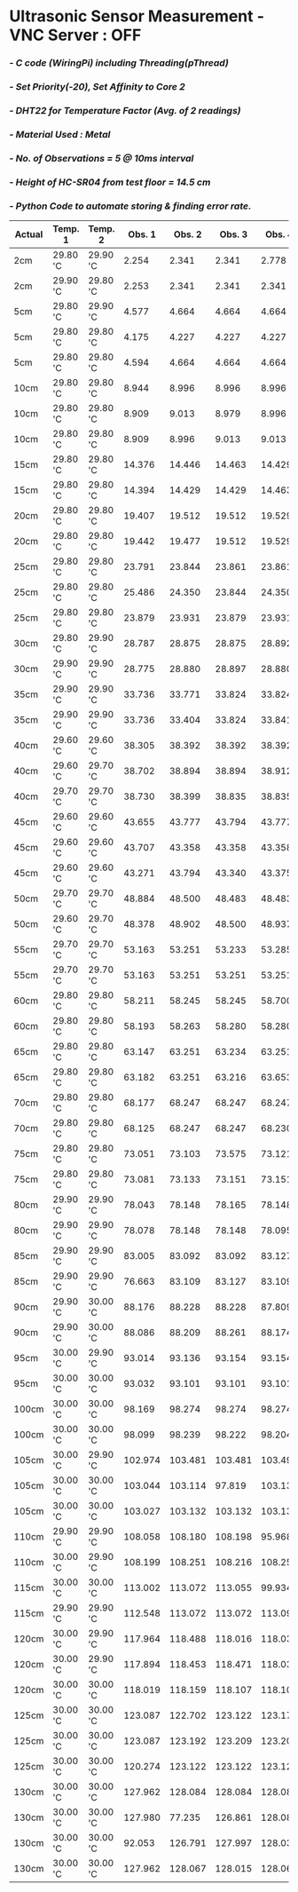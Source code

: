 # **Ultrasonic Sensor Measurement - VNC Server : OFF**
### *- C code (WiringPi) including Threading(pThread)*
### *- Set Priority(-20), Set Affinity to Core 2*
### *- DHT22 for Temperature Factor (Avg. of 2 readings)*
### *- Material Used : Metal*
### *- No. of Observations = 5 @ 10ms interval*
### *- Height of HC-SR04 from test floor = 14.5 cm*
### *- Python Code to automate storing & finding error rate.*

Actual | Temp. 1 | Temp. 2 | Obs. 1 | Obs. 2 | Obs. 3 | Obs. 4 | Obs. 5 | Repeat Count | Repeat Value | Error Rate
---- | ---- | ---- | ---- | ---- | ---- | ---- | ----| ---- | ---- | ---- 
 2cm | 29.80 'C | 29.90 'C | 2.254 | 2.341 | 2.341 | 2.778 | 2.324 | 2 | 2.341 | 0.341 
 2cm | 29.90 'C | 29.80 'C | 2.253 | 2.341 | 2.341 | 2.341 | 2.341 | 4 | 2.340 | 0.340 
 5cm | 29.80 'C | 29.90 'C | 4.577 | 4.664 | 4.664 | 4.664 | 4.664 | 4 | 4.663 | -0.337 
 5cm | 29.80 'C | 29.80 'C | 4.175 | 4.227 | 4.227 | 4.227 | 4.245 | 3 | 4.227 | -0.773 
 5cm | 29.80 'C | 29.80 'C | 4.594 | 4.664 | 4.664 | 4.664 | 4.664 | 4 | 4.663 | -0.337 
 10cm | 29.80 'C | 29.80 'C | 8.944 | 8.996 | 8.996 | 8.996 | 8.996 | 4 | 8.995 | -1.005 
 10cm | 29.80 'C | 29.80 'C | 8.909 | 9.013 | 8.979 | 8.996 | 8.996 | 2 | 8.995 | -1.005 
 10cm | 29.80 'C | 29.80 'C | 8.909 | 8.996 | 9.013 | 9.013 | 9.013 | 3 | 9.013 | -0.987 
 15cm | 29.80 'C | 29.80 'C | 14.376 | 14.446 | 14.463 | 14.429 | 14.446 | 2 | 14.445 | -0.555 
 15cm | 29.80 'C | 29.80 'C | 14.394 | 14.429 | 14.429 | 14.463 | 14.446 | 2 | 14.428 | -0.572 
 20cm | 29.80 'C | 29.80 'C | 19.407 | 19.512 | 19.512 | 19.529 | 19.529 | 2 | 19.511 | -0.489 
 20cm | 29.80 'C | 29.80 'C | 19.442 | 19.477 | 19.512 | 19.529 | 19.512 | 2 | 19.511 | -0.489 
 25cm | 29.80 'C | 29.80 'C | 23.791 | 23.844 | 23.861 | 23.861 | 23.879 | 2 | 23.861 | -1.139 
 25cm | 29.80 'C | 29.80 'C | 25.486 | 24.350 | 23.844 | 24.350 | 23.879 | 2 | 24.350 | -0.650 
 25cm | 29.80 'C | 29.80 'C | 23.879 | 23.931 | 23.879 | 23.931 | 23.914 | 2 | 23.878 | -1.122 
 30cm | 29.80 'C | 29.90 'C | 28.787 | 28.875 | 28.875 | 28.892 | 28.875 | 3 | 28.874 | -1.126 
 30cm | 29.90 'C | 29.90 'C | 28.775 | 28.880 | 28.897 | 28.880 | 28.880 | 3 | 28.879 | -1.121 
 35cm | 29.90 'C | 29.90 'C | 33.736 | 33.771 | 33.824 | 33.824 | 33.824 | 3 | 33.823 | -1.177 
 35cm | 29.90 'C | 29.90 'C | 33.736 | 33.404 | 33.824 | 33.841 | 33.841 | 2 | 33.841 | -1.159 
 40cm | 29.60 'C | 29.60 'C | 38.305 | 38.392 | 38.392 | 38.392 | 38.409 | 3 | 38.392 | -1.608 
 40cm | 29.60 'C | 29.70 'C | 38.702 | 38.894 | 38.894 | 38.912 | 38.842 | 2 | 38.894 | -1.106 
 40cm | 29.70 'C | 29.70 'C | 38.730 | 38.399 | 38.835 | 38.835 | 38.818 | 2 | 38.835 | -1.165 
 45cm | 29.60 'C | 29.60 'C | 43.655 | 43.777 | 43.794 | 43.777 | 43.777 | 3 | 43.776 | -1.224 
 45cm | 29.60 'C | 29.60 'C | 43.707 | 43.358 | 43.358 | 43.358 | 43.777 | 3 | 43.357 | -1.643 
 45cm | 29.60 'C | 29.60 'C | 43.271 | 43.794 | 43.340 | 43.375 | 43.777 | 1 | 43.270 | -1.730 
 50cm | 29.70 'C | 29.70 'C | 48.884 | 48.500 | 48.483 | 48.483 | 48.500 | 2 | 48.482 | -1.518 
 50cm | 29.60 'C | 29.70 'C | 48.378 | 48.902 | 48.500 | 48.937 | 48.500 | 2 | 48.500 | -1.500 
 55cm | 29.70 'C | 29.70 'C | 53.163 | 53.251 | 53.233 | 53.285 | 53.268 | 1 | 53.163 | -1.837 
 55cm | 29.70 'C | 29.70 'C | 53.163 | 53.251 | 53.251 | 53.251 | 53.268 | 3 | 53.250 | -1.750 
 60cm | 29.80 'C | 29.80 'C | 58.211 | 58.245 | 58.245 | 58.700 | 58.490 | 2 | 58.245 | -1.755 
 60cm | 29.80 'C | 29.80 'C | 58.193 | 58.263 | 58.280 | 58.280 | 58.717 | 2 | 58.280 | -1.720 
 65cm | 29.80 'C | 29.80 'C | 63.147 | 63.251 | 63.234 | 63.251 | 63.304 | 2 | 63.251 | -1.749 
 65cm | 29.80 'C | 29.80 'C | 63.182 | 63.251 | 63.216 | 63.653 | 63.234 | 1 | 63.181 | -1.819 
 70cm | 29.80 'C | 29.80 'C | 68.177 | 68.247 | 68.247 | 68.247 | 68.247 | 4 | 68.247 | -1.753 
 70cm | 29.80 'C | 29.80 'C | 68.125 | 68.247 | 68.247 | 68.230 | 68.247 | 3 | 68.247 | -1.753 
 75cm | 29.80 'C | 29.80 'C | 73.051 | 73.103 | 73.575 | 73.121 | 73.138 | 1 | 73.050 | -1.950 
 75cm | 29.80 'C | 29.80 'C | 73.081 | 73.133 | 73.151 | 73.151 | 73.133 | 2 | 73.150 | -1.850 
 80cm | 29.90 'C | 29.90 'C | 78.043 | 78.148 | 78.165 | 78.148 | 78.165 | 2 | 78.147 | -1.853 
 80cm | 29.90 'C | 29.90 'C | 78.078 | 78.148 | 78.148 | 78.095 | 78.165 | 2 | 78.147 | -1.853 
 85cm | 29.90 'C | 29.90 'C | 83.005 | 83.092 | 83.092 | 83.127 | 83.127 | 2 | 83.091 | -1.909 
 85cm | 29.90 'C | 29.90 'C | 76.663 | 83.109 | 83.127 | 83.109 | 83.127 | 2 | 83.109 | -1.891 
 90cm | 29.90 'C | 30.00 'C | 88.176 | 88.228 | 88.228 | 87.809 | 88.263 | 2 | 88.228 | -1.772 
 90cm | 29.90 'C | 30.00 'C | 88.086 | 88.209 | 88.261 | 88.174 | 88.209 | 2 | 88.208 | -1.792 
 95cm | 30.00 'C | 29.90 'C | 93.014 | 93.136 | 93.154 | 93.154 | 93.136 | 2 | 93.153 | -1.847 
 95cm | 30.00 'C | 30.00 'C | 93.032 | 93.101 | 93.101 | 93.101 | 92.682 | 3 | 93.101 | -1.899 
 100cm | 30.00 'C | 30.00 'C | 98.169 | 98.274 | 98.274 | 98.274 | 98.397 | 3 | 98.274 | -1.726 
 100cm | 30.00 'C | 30.00 'C | 98.099 | 98.239 | 98.222 | 98.204 | 98.222 | 2 | 98.221 | -1.779 
 105cm | 30.00 'C | 29.90 'C | 102.974 | 103.481 | 103.481 | 103.498 | 103.481 | 3 | 103.480 | -1.520 
 105cm | 30.00 'C | 30.00 'C | 103.044 | 103.114 | 97.819 | 103.132 | 103.114 | 2 | 103.114 | -1.886 
 105cm | 30.00 'C | 30.00 'C | 103.027 | 103.132 | 103.132 | 103.132 | 103.132 | 4 | 103.131 | -1.869 
 110cm | 29.90 'C | 29.90 'C | 108.058 | 108.180 | 108.198 | 95.968 | 108.180 | 2 | 108.180 | -1.820 
 110cm | 30.00 'C | 29.90 'C | 108.199 | 108.251 | 108.216 | 108.251 | 108.234 | 2 | 108.251 | -1.749 
 115cm | 30.00 'C | 30.00 'C | 113.002 | 113.072 | 113.055 | 99.934 | 113.072 | 2 | 113.072 | -1.928 
 115cm | 29.90 'C | 29.90 'C | 112.548 | 113.072 | 113.072 | 113.090 | 113.072 | 3 | 113.072 | -1.928 
 120cm | 30.00 'C | 29.90 'C | 117.964 | 118.488 | 118.016 | 118.034 | 118.016 | 2 | 118.016 | -1.984 
 120cm | 30.00 'C | 29.90 'C | 117.894 | 118.453 | 118.471 | 118.034 | 118.069 | 1 | 117.894 | -2.106 
 120cm | 30.00 'C | 30.00 'C | 118.019 | 118.159 | 118.107 | 118.107 | 118.107 | 3 | 118.106 | -1.894 
 125cm | 30.00 'C | 30.00 'C | 123.087 | 122.702 | 123.122 | 123.174 | 123.104 | 1 | 123.086 | -1.914 
 125cm | 30.00 'C | 30.00 'C | 123.087 | 123.192 | 123.209 | 123.209 | 123.157 | 2 | 123.209 | -1.791 
 125cm | 30.00 'C | 30.00 'C | 120.274 | 123.122 | 123.122 | 123.122 | 123.139 | 3 | 123.121 | -1.879 
 130cm | 30.00 'C | 30.00 'C | 127.962 | 128.084 | 128.084 | 128.084 | 127.648 | 3 | 128.084 | -1.916 
 130cm | 30.00 'C | 30.00 'C | 127.980 | 77.235 | 126.861 | 128.084 | 128.067 | 1 | 127.979 | -2.021 
 130cm | 30.00 'C | 30.00 'C | 92.053 | 126.791 | 127.997 | 128.032 | 128.015 | 1 | 92.053 | -37.947 
 130cm | 30.00 'C | 30.00 'C | 127.962 | 128.067 | 128.015 | 128.067 | 127.630 | 2 | 128.066 | -1.934 
 